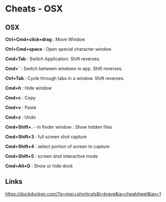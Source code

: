 # Cheats - OSX

## OSX

**Ctrl+Cmd+click+drag**
: Move Window

**Ctrl+Cmd+space**
: Open special character window

**Cmd+Tab**
: Switch Application. Shift reverses.

**Cmd+`**
: Switch between windows in app. Shift reverses.

**Ctrl+Tab**
: Cycle through tabs in a window. Shift reverses.

**Cmd+h**
: Hide window

**Cmd+c**
: Copy

**Cmd+v**
: Paste

**Cmd+z**
: Undo

**Cmd+Shift+.** - in finder window
: Show hidden files

**Cmd+Shift+3**
: full screen shot capture

**Cmd+Shift+4**
: select portion of screen to capture

**Cmd+Shift+5**
: screen shot interactive mode

**Cmd+Alt+D**
: Show or hide dock

## Links

https://duckduckgo.com/?q=mac+shortcuts&t=brave&ia=cheatsheet&iax=1

